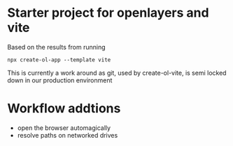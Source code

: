# Starter project for openlayers and vite
Based on the results from running
```Shell
npx create-ol-app --template vite
```
This is currently a work around as git, used by create-ol-vite, is semi locked down in our production environment
# Workflow addtions
  - open the browser automagically
  - resolve paths on networked drives 

